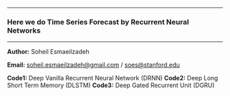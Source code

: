 
-------------
### Here we do Time Series Forecast by Recurrent Neural Networks
-------------
__Author:__ Soheil Esmaeilzadeh

__Email:__ soheil.esmaeilzadeh@gmail.com / soes@stanford.edu

__Code1:__ Deep Vanilla Recurrent Neural Network (DRNN)
__Code2:__ Deep Long Short Term Memory (DLSTM)
__Code3:__ Deep Gated Recurrent Unit (DGRU)
        
